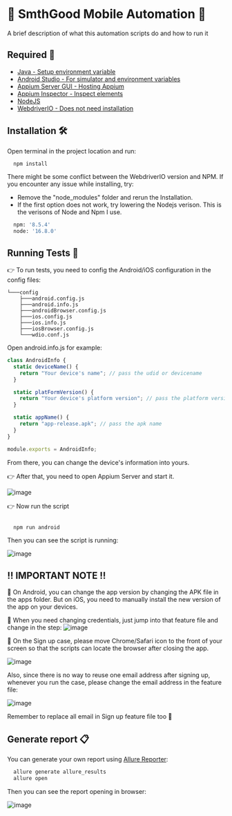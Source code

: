 
# :iphone: SmthGood Mobile Automation :iphone:

A brief description of what this automation scripts do and how to run it


## Required	:key:

 - [Java - Setup environment variable](https://confluence.atlassian.com/doc/setting-the-java_home-variable-in-windows-8895.html)
 - [Android Studio - For simulator and environment variables](https://github.com/matiassingers/awesome-readme)
 - [Appium Server GUI - Hosting Appium](https://github.com/appium/appium-desktop)
 - [Appium Inspector - Inspect elements](https://github.com/appium/appium-inspector)
 - [NodeJS](https://nodejs.org/en/)
 - [WebdriverIO - Does not need installation](https://webdriver.io/)


## Installation :hammer_and_wrench:

Open terminal in the project location and run:

```bash
  npm install
```

There might be some conflict between the WebdriverIO version and NPM. If you encounter any issue while installing, try:
- Remove the "node_modules" folder and rerun the Installation.
- If the first option does not work, try lowering the Nodejs verison. This is the verisons of Node and Npm I use.

```bash
  npm: '8.5.4'
  node: '16.8.0'
```
## Running Tests :running:

:point_right: To run tests, you need to config the Android/iOS configuration in the config files:

```
└───config
    ├───android.config.js
    ├───android.info.js
    ├───androidBrowser.config.js
    ├───ios.config.js
    ├───ios.info.js
    ├───iosBrowser.config.js
    └───wdio.conf.js
```
Open android.info.js for example:
```javascript
class AndroidInfo {
  static deviceName() {
    return "Your device's name"; // pass the udid or devicename
  }

  static platFormVersion() {
    return "Your device's platform version"; // pass the platform version
  }

  static appName() {
    return "app-release.apk"; // pass the apk name
  }
}

module.exports = AndroidInfo;
```
From there, you can change the device's information into yours.

:point_right: After that, you need to open Appium Server and start it.

![image](https://user-images.githubusercontent.com/102946158/168244724-9d3a0af5-6b7f-44fe-a773-3a487316ae7a.png)

:point_right: Now run the script

```bash

  npm run android

```

Then you can see the script is running: 

![image](https://user-images.githubusercontent.com/102946158/168246551-da3a72d8-9065-4e84-bdf1-fb9ebd5be2b0.png)


## :bangbang: IMPORTANT NOTE :bangbang:

:red_circle: On Android, you can change the app version by changing the APK file in the apps folder. But on iOS, you need to manually install the new version of the app on your devices.

:red_circle: When you need changing credentials, just jump into that feature file and change in the step:
![image](https://user-images.githubusercontent.com/102946158/168245927-7e95ecdf-8f1d-433f-bf7e-728a30b23a15.png)

:red_circle: On the Sign up case, please move Chrome/Safari icon to the front of your screen so that the scripts can locate the browser after closing the app.

![image](https://user-images.githubusercontent.com/102946158/168258567-3f18e9de-f011-4b82-9379-f02c1a432d2b.png)


Also, since there is no way to reuse one email address after signing up, whenever you run the case, please change the email address in the feature file:

![image](https://user-images.githubusercontent.com/102946158/168246159-c59d4a01-4945-480b-a5d4-0450411335d0.png)

Remember to replace all email in Sign up feature file too 🙂
## Generate report :clipboard:

You can generate your own report using [Allure Reporter](https://webdriver.io/docs/allure-reporter):

```bash
  allure generate allure_results
  allure open
```

Then you can see the report opening in browser:

![image](https://user-images.githubusercontent.com/102946158/168246758-95f9e64a-ce31-4102-840a-eae178b09a84.png)

